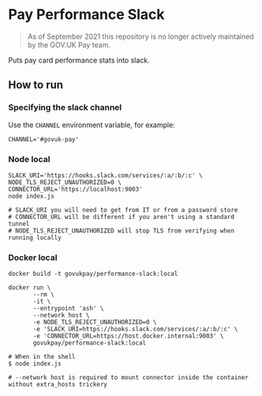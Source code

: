 # Pay Performance Slack

> As of September 2021 this repository is no longer actively maintained by the GOV.UK Pay team.

Puts pay card performance stats into slack.

## How to run

### Specifying the slack channel

Use the `CHANNEL` environment variable, for example:

```
CHANNEL='#govuk-pay'
```

### Node local

```
SLACK_URI='https://hooks.slack.com/services/:a/:b/:c' \
NODE_TLS_REJECT_UNAUTHORIZED=0 \
CONNECTOR_URL='https://localhost:9003'
node index.js

# SLACK_URI you will need to get from IT or from a password store
# CONNECTOR_URL will be different if you aren't using a standard tunnel
# NODE_TLS_REJECT_UNAUTHORIZED will stop TLS from verifying when running locally
```

### Docker local

```
docker build -t govukpay/performance-slack:local

docker run \
       --rm \
       -it \
       --entrypoint 'ash' \
       --network host \
       -e NODE_TLS_REJECT_UNAUTHORIZED=0 \
       -e 'SLACK_URI=https://hooks.slack.com/services/:a/:b/:c' \
       -e 'CONNECTOR_URL=https://host.docker.internal:9003' \
       govukpay/performance-slack:local

# When in the shell
$ node index.js

# --network host is required to mount connector inside the container without extra_hosts trickery
```
